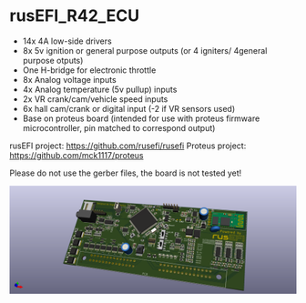 # rusEFI_R42_ECU

- 14x 4A low-side drivers
- 8x 5v ignition or general purpose outputs (or 4 igniters/ 4general purpose otputs)
- One H-bridge for electronic throttle
- 8x Analog voltage inputs
- 4x Analog temperature (5v pullup) inputs
- 2x VR crank/cam/vehicle speed inputs
- 6x hall cam/crank or digital input (-2 if VR sensors used)
- Base on proteus board (intended for use with proteus firmware microcontroller, pin matched to correspond output)

rusEFI project: https://github.com/rusefi/rusefi
Proteus project: https://github.com/mck1117/proteus


Please do not use the gerber files, the board is not tested yet!

![alt text](https://github.com/hugovw1976/rusEFI_R42_ECU/blob/main/R42_ECU2.png)
